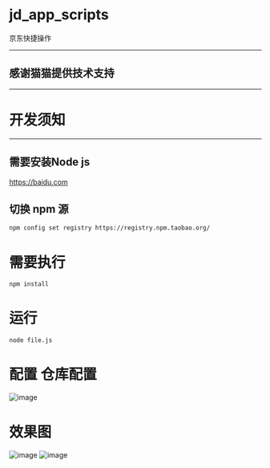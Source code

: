 # jd_app_scripts
京东快捷操作

----
## 感谢猫猫提供技术支持
----
# 开发须知
----

  ## 需要安装Node js
  https://baidu.com
  ## 切换 npm 源
  `npm config set registry https://registry.npm.taobao.org/`

# 需要执行 
  `npm install` 
# 运行
  `node file.js`
 
# 配置 仓库配置

![image](https://m.360buyimg.com/babel/jfs/t1/11382/25/20510/90894/636d9f61E0f220906/79df274a2103ac19.png)
# 效果图
![image](https://m.360buyimg.com/babel/jfs/t1/75794/34/22715/137844/636d9bf6Eee52ad72/c02b0754a3b4ae95.jpg)
![image](https://m.360buyimg.com/babel/jfs/t1/91605/37/32751/122090/636d9beeE2224ba57/9c4ca62297ba7d2e.jpg)
